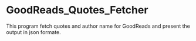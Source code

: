 # GoodReads_Quotes_Fetcher
 This program fetch quotes and author name for GoodReads and present the output in json formate.
